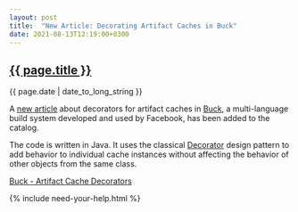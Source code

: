 ```yaml
---
layout: post
title:  "New Article: Decorating Artifact Caches in Buck"
date: 2021-08-13T12:19:00+0300
---
```


<article>
  <h2>
    <a href="{{ site.baseurl }}{{ page.url }}">
      {{ page.title }}
    </a>
  </h2>
  <time datetime="{{ page.date | date: "%Y-%m-%d" }}">{{ page.date | date_to_long_string }}</time>

  <p>
    A <a href="{{ site.baseurl }}/articles/buck-artifact-cache-decorators">new article</a> about decorators for artifact caches in <a href="https://buck.build/">Buck</a>, a multi-language build system developed and used by Facebook, has been added to the catalog.
  </p>

  <p>
      The code is written in Java. It uses the classical <a href="https://en.wikipedia.org/wiki/Decorator_pattern">Decorator</a> design pattern to add behavior to individual cache instances without affecting the behavior of other objects from the same class.
  </p>

  <p>
    <a href="{{ site.baseurl }}/articles/buck-artifact-cache-decorators">Buck - Artifact Cache Decorators</a>
  </p>
</article>

{% include need-your-help.html %}

